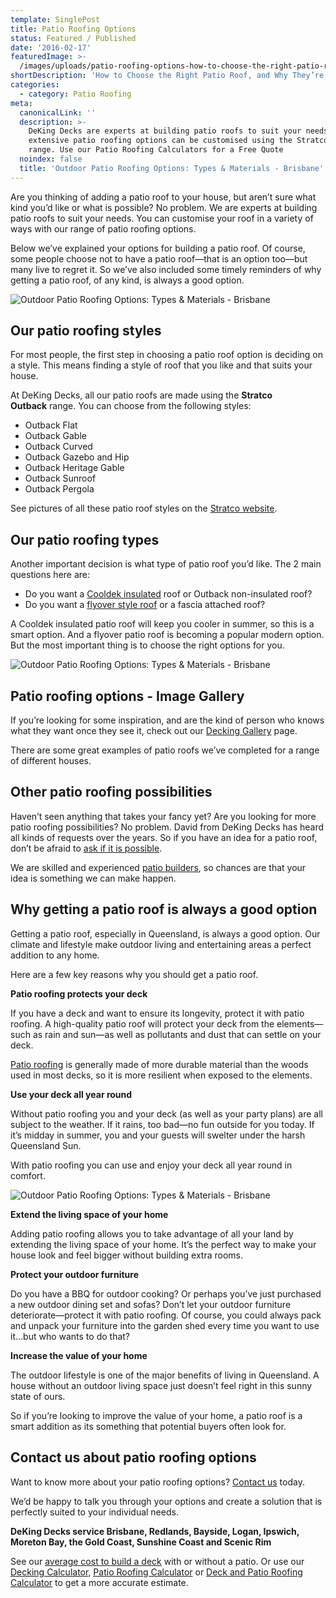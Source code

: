 ```yaml
---
template: SinglePost
title: Patio Roofing Options
status: Featured / Published
date: '2016-02-17'
featuredImage: >-
  /images/uploads/patio-roofing-options-how-to-choose-the-right-patio-roof-and-why-they’re-always-a-good-option.jpg
shortDescription: 'How to Choose the Right Patio Roof, and Why They’re Always a Good Option.'
categories:
  - category: Patio Roofing
meta:
  canonicalLink: ''
  description: >-
    DeKing Decks are experts at building patio roofs to suit your needs. Our
    extensive patio roofing options can be customised using the Stratco Outback
    range. Use our Patio Roofing Calculators for a Free Quote
  noindex: false
  title: 'Outdoor Patio Roofing Options: Types & Materials - Brisbane'
---
```

Are you thinking of adding a patio roof to your house, but aren’t sure what kind you’d like or what is possible? No problem. We are experts at building patio roofs to suit your needs. You can customise your roof in a variety of ways with our range of patio roofing options.

Below we’ve explained your options for building a patio roof. Of course, some people choose not to have a patio roof—that is an option too—but many live to regret it. So we’ve also included some timely reminders of why getting a patio roof, of any kind, is always a good option.

![Outdoor Patio Roofing Options: Types & Materials - Brisbane](/images/uploads/patio-roofing-options-how-to-choose-the-right-patio-roof-and-why-they’re-always-a-good-option.jpg)

## Our patio roofing styles

For most people, the first step in choosing a patio roof option is deciding on a style. This means finding a style of roof that you like and that suits your house.

At DeKing Decks, all our patio roofs are made using the **Stratco Outback** range. You can choose from the following styles:

* Outback Flat
* Outback Gable
* Outback Curved
* Outback Gazebo and Hip
* Outback Heritage Gable
* Outback Sunroof
* Outback Pergola

See pictures of all these patio roof styles on the [Stratco website](https://www.stratco.com.au/products/patios/outback).

## Our patio roofing types

Another important decision is what type of patio roof you’d like. The 2 main questions here are:

* Do you want a [Cooldek insulated](https://www.stratco.com.au/au/roofing/roofing-and-walling/cooldek-cgi-topside--smooth-underside-right-laying-50mm-thick-65mm-cutback-slate-grey-topside--off/) roof or Outback non-insulated roof?
* Do you want a [flyover style roof](https://www.dekingdecks.com.au/services/patio-roofs/) or a fascia attached roof?

A Cooldek insulated patio roof will keep you cooler in summer, so this is a smart option. And a flyover patio roof is becoming a popular modern option. But the most important thing is to choose the right options for you.

![Outdoor Patio Roofing Options: Types & Materials - Brisbane](/images/uploads/deking-patio-roofing-options-how-to-choose-the-right-patio-roof-and-why-they’re-always-a-good-option.jpg)

## Patio roofing options - Image Gallery

If you’re looking for some inspiration, and are the kind of person who knows what they want once they see it, check out our [Decking Gallery](https://www.dekingdecks.com.au/projects/) page.

There are some great examples of patio roofs we’ve completed for a range of different houses.

## Other patio roofing possibilities

Haven’t seen anything that takes your fancy yet? Are you looking for more patio roofing possibilities? No problem. David from DeKing Decks has heard all kinds of requests over the years. So if you have an idea for a patio roof, don’t be afraid to [ask if it is possible](https://www.dekingdecks.com.au/contact/).

We are skilled and experienced [patio builders](https://www.dekingdecks.com.au/services/), so chances are that your idea is something we can make happen.

## Why getting a patio roof is always a good option

Getting a patio roof, especially in Queensland, is always a good option. Our climate and lifestyle make outdoor living and entertaining areas a perfect addition to any home.

Here are a few key reasons why you should get a patio roof.

**Patio roofing protects your deck**

If you have a deck and want to ensure its longevity, protect it with patio roofing. A high-quality patio roof will protect your deck from the elements—such as rain and sun—as well as pollutants and dust that can settle on your deck.

[Patio roofing](https://www.dekingdecks.com.au/services/patio-roofs/) is generally made of more durable material than the woods used in most decks, so it is more resilient when exposed to the elements.

**Use your deck all year round**

Without patio roofing you and your deck (as well as your party plans) are all subject to the weather. If it rains, too bad—no fun outside for you today. If it’s midday in summer, you and your guests will swelter under the harsh Queensland Sun.

With patio roofing you can use and enjoy your deck all year round in comfort.

![Outdoor Patio Roofing Options: Types & Materials - Brisbane](/images/uploads/patio-roofing-options-how-to-choose-the-right-patio-roof-and-why-they’re-always-a-good-option-deking.jpg)

**Extend the living space of your home**

Adding patio roofing allows you to take advantage of all your land by extending the living space of your home. It’s the perfect way to make your house look and feel bigger without building extra rooms.

**Protect your outdoor furniture**

Do you have a BBQ for outdoor cooking? Or perhaps you’ve just purchased a new outdoor dining set and sofas? Don’t let your outdoor furniture deteriorate—protect it with patio roofing. Of course, you could always pack and unpack your furniture into the garden shed every time you want to use it…but who wants to do that?

**Increase the value of your home**

The outdoor lifestyle is one of the major benefits of living in Queensland. A house without an outdoor living space just doesn’t feel right in this sunny state of ours.

So if you’re looking to improve the value of your home, a patio roof is a smart addition as its something that potential buyers often look for.

## Contact us about patio roofing options

Want to know more about your patio roofing options? [Contact us](https://www.dekingdecks.com.au/contact/) today.

We’d be happy to talk you through your options and create a solution that is perfectly suited to your individual needs.

**DeKing Decks service Brisbane, Redlands, Bayside, Logan, Ipswich, Moreton Bay, the Gold Coast, Sunshine Coast and Scenic Rim**

See our [average cost to build a deck](https://www.dekingdecks.com.au/posts/patio-installation-cost-timber-patio-and-roofing/) with or without a patio. Or use our [Decking Calculator](https://www.dekingdecks.com.au/quote-calculator/), [Patio Roofing Calculator](https://www.dekingdecks.com.au/patio-calculator/) or [Deck and Patio Roofing Calculator](https://www.dekingdecks.com.au/deck-and-roofing-calculator) to get a more accurate estimate.
